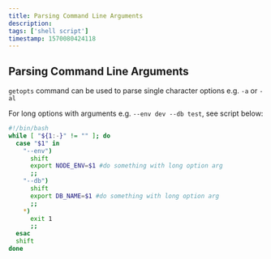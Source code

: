 ```yaml
---
title: Parsing Command Line Arguments
description: 
tags: ['shell script']
timestamp: 1570080424118
---
```


## Parsing Command Line Arguments
`getopts` command can be used to parse single character options e.g. `-a` or `-al`

For long options with arguments e.g. `--env dev --db test`, see script below:

```sh
#!/bin/bash 
while [ "${1:-}" != "" ]; do
  case "$1" in
    "--env")
      shift
      export NODE_ENV=$1 #do something with long option arg
      ;;
    "--db")
      shift
      export DB_NAME=$1 #do something with long option arg
      ;;
    *)
      exit 1
      ;;
  esac
  shift
done
```

<PostDate />
<PageTags />

